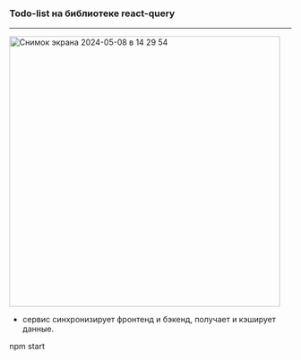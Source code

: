 ### Todo-list на библиотеке react-query

*****


<img width="483" alt="Снимок экрана 2024-05-08 в 14 29 54" src="https://github.com/Frontess/Todo-list-vite-react/assets/127450758/3495dc67-9c2a-4138-92b9-7941a0a9db8f">


- сервис синхронизирует фронтенд и бэкенд, получает и кэширует данные.

npm start
